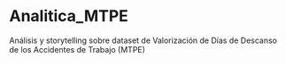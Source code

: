 # Analitica_MTPE
Análisis y storytelling sobre dataset de Valorización de Días de Descanso de los Accidentes de Trabajo (MTPE)
